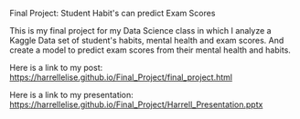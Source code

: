 Final Project: Student Habit's can predict Exam Scores

This is my final project for my Data Science class in which I analyze a Kaggle Data set of student's habits, mental health and exam scores. And create a model to predict exam scores from their mental health and habits.

Here is a link to my post: https://harrellelise.github.io/Final_Project/final_project.html

Here is a link to my presentation: https://harrellelise.github.io/Final_Project/Harrell_Presentation.pptx

